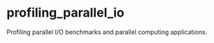 profiling_parallel_io
=====================

Profiling parallel I/O benchmarks and parallel computing applications.

